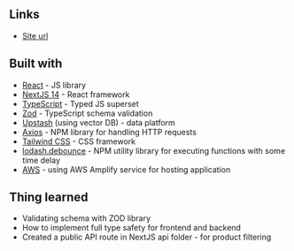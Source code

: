 ## Links

- [Site url](https://master.d3ju3utrsrjnkm.amplifyapp.com/)


## Built with

- [React](https://react.dev/) - JS library
- [NextJS 14](https://nextjs.org/) - React framework
- [TypeScript](https://www.typescriptlang.org/) - Typed JS superset
- [Zod](https://zod.dev/) - TypeScript schema validation
- [Upstash](https://upstash.com/) (using vector DB) - data platform
- [Axios](https://axios-http.com/) - NPM library for handling HTTP requests
- [Tailwind CSS](https://tailwindcss.com/) - CSS framework
- [lodash.debounce](https://www.npmjs.com/package/lodash.debounce) - NPM utility library for executing functions with some time delay
- [AWS](https://aws.amazon.com/amplify) - using AWS Amplify service for hosting application 

## Thing learned

- Validating schema with ZOD library
- How to implement full type safety for frontend and backend
- Created a public API route in NextJS api folder - for product filtering
